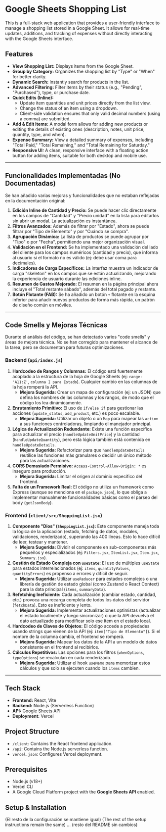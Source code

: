 # Google Sheets Shopping List

This is a full-stack web application that provides a user-friendly interface to manage a shopping list stored in a Google Sheet. It allows for real-time updates, additions, and tracking of expenses without directly interacting with the Google Sheets interface.

## Features

*   **View Shopping List:** Displays items from the Google Sheet.
*   **Group by Category:** Organizes the shopping list by "Type" or "When" for better clarity.
*   **Dynamic Search:** Instantly search for products in the list.
*   **Advanced Filtering:** Filter items by their status (e.g., "Pending", "Purchased"), type, or purchase date.
*   **Quick Edits (Inline):**
    *   Update item quantities and unit prices directly from the list view.
    *   Change the status of an item using a dropdown.
    *   Client-side validation ensures that only valid decimal numbers (using a comma) are submitted.
*   **Add & Edit Items:** A modal form allows for adding new products or editing the details of existing ones (description, notes, unit price, quantity, type, and when).
*   **Expense Summary:** View a detailed summary of expenses, including "Total Paid," "Total Remaining," and "Total Remaining for Saturday."
*   **Responsive UI:** A clean, responsive interface with a floating action button for adding items, suitable for both desktop and mobile use.

---

## Funcionalidades Implementadas (No Documentadas)

Se han añadido varias mejoras y funcionalidades que no estaban reflejadas en la documentación original:

1.  **Edición Inline de Cantidad y Precio:** Se puede hacer clic directamente en los campos de "Cantidad" y "Precio unidad" en la lista para editarlos sin abrir un modal. La actualización es instantánea.
2.  **Filtros Avanzados:** Además de filtrar por "Estado", ahora se puede filtrar por "Tipo de Elemento" y por "Cuándo se compra".
3.  **Agrupación Dinámica:** La lista de productos se puede agrupar por "Tipo" o por "Fecha", permitiendo una mejor organización visual.
4.  **Validación en el Frontend:** Se ha implementado una validación del lado del cliente para los campos numéricos (cantidad y precio), que informa al usuario si el formato no es válido (ej: debe usar coma para decimales).
5.  **Indicadores de Carga Específicos:** La interfaz muestra un indicador de carga "skeleton" en los campos que se están actualizando, mejorando la experiencia de usuario durante las ediciones inline.
6.  **Resumen de Gastos Mejorado:** El resumen en la página principal ahora incluye el "Total restante sábado", además del total pagado y restante.
7.  **Botón Flotante (FAB):** Se ha añadido un botón `+` flotante en la esquina inferior para añadir nuevos productos de forma más rápida, un patrón de diseño común en móviles.

---

## Code Smells y Mejoras Técnicas

Durante el análisis del código, se han detectado varios "code smells" y áreas de mejora técnica. No se han corregido para mantener el alcance de la tarea, pero se documentan para futuras optimizaciones.

### Backend (`api/index.js`)

1.  **Hardcodeo de Rangos y Columnas:** El código está fuertemente acoplado a la estructura de la hoja de Google Sheets (ej: `range: 'A11:Z'`, `columna I para Estado`). Cualquier cambio en las columnas de la hoja romperá la API.
    *   **Mejora Sugerida:** Crear un mapa de configuración (ej: un JSON) que defina los nombres de las columnas y los rangos, de modo que el código los lea dinámicamente.
2.  **Enrutamiento Primitivo:** El uso de `if/else if` para gestionar las acciones (`update_status`, `add_product`, etc.) es poco escalable.
    *   **Mejora Sugerida:** Utilizar un objeto o un `Map` para mapear las `action` a sus funciones controladoras, limpiando el manejador principal.
3.  **Lógica de Actualización Redundante:** Existe una función específica para actualizar el precio (`handleUpdateUnitPrice`) y la cantidad (`handleUpdateQuantity`), pero esta lógica también está contenida en `handleUpdateDetails`.
    *   **Mejora Sugerida:** Refactorizar para que `handleUpdateDetails` reutilice las funciones más granulares o decidir un único método para las actualizaciones.
4.  **CORS Demasiado Permisivo:** `Access-Control-Allow-Origin: *` es inseguro para producción.
    *   **Mejora Sugerida:** Limitar el origen al dominio específico del frontend.
5.  **Falta de un Framework Real:** El código no utiliza un framework como Express (aunque se menciona en el `package.json`), lo que obliga a implementar manualmente funcionalidades básicas como el parseo del body (`getJsonBody`).

### Frontend (`client/src/ShoppingList.jsx`)

1.  **Componente "Dios" (`ShoppingList.jsx`):** Este componente maneja toda la lógica de la aplicación (estado, fetching de datos, modales, validaciones, renderizado), superando las 400 líneas. Esto lo hace difícil de leer, testear y mantener.
    *   **Mejora Sugerida:** Dividir el componente en sub-componentes más pequeños y especializados (ej: `Filters.jsx`, `ItemList.jsx`, `Item.jsx`, `Summary.jsx`).
2.  **Gestión de Estado Compleja con `useState`:** El uso de múltiples `useState` para estados interrelacionados (ej: `items`, `quantityValues`, `quantityErrors`) es propenso a errores y difícil de seguir.
    *   **Mejora Sugerida:** Utilizar `useReducer` para estados complejos o una librería de gestión de estado global (como Zustand o React Context) para la data principal (`items`, `summaryData`).
3.  **Refetching Ineficiente:** Cada actualización (cambiar estado, cantidad, etc.) provoca una recarga completa de todos los datos del servidor (`fetchData`). Esto es ineficiente y lento.
    *   **Mejora Sugerida:** Implementar actualizaciones optimistas (actualizar el estado localmente y luego sincronizar) o que la API devuelva el dato actualizado para modificar solo ese ítem en el estado local.
4.  **Hardcodeo de Claves de Objetos:** El código accede a propiedades usando strings que vienen de la API (ej: `item["Tipo de Elemento"]`). Si el nombre de la columna cambia, el frontend se romperá.
    *   **Mejora Sugerida:** Mapear los datos de la API a un modelo de datos consistente en el frontend al recibirlos.
5.  **Cálculos Repetitivos:** Las opciones para los filtros (`whenOptions`, `typeOptions`) se recalculan en cada renderizado.
    *   **Mejora Sugerida:** Utilizar el hook `useMemo` para memorizar estos cálculos y que solo se ejecuten cuando los `items` cambien.

---

## Tech Stack

*   **Frontend:** React, Vite
*   **Backend:** Node.js (Serverless Function)
*   **API:** Google Sheets API
*   **Deployment:** Vercel

## Project Structure

*   `/client`: Contains the React frontend application.
*   `/api`: Contains the Node.js serverless function.
*   `vercel.json`: Configures Vercel deployment.

## Prerequisites

*   Node.js (v18+)
*   Vercel CLI
*   A Google Cloud Platform project with the **Google Sheets API** enabled.

## Setup & Installation

(El resto de la configuración se mantiene igual)
(The rest of the setup instructions remain the same)
... (resto del README sin cambios)
